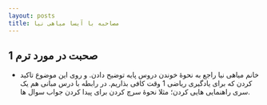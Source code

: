 ```yaml
---
layout: posts
title: مصاحبه با آیسا میاهی نیا
---
```


## صحبت در مورد ترم 1

- خانم میاهی نیا راجع به نحوۀ خوندن دروس پایه توضیح دادن. و روی این موضوع تاکید کردن که برای یادگیری ریاضی 1 وقت کافی بذاریم. در رابطه با درس مبانی هم یک سری راهنمایی هایی کردن؛ مثلا نحوۀ سرچ کردن برای پیدا کردن جواب سوال ها.
